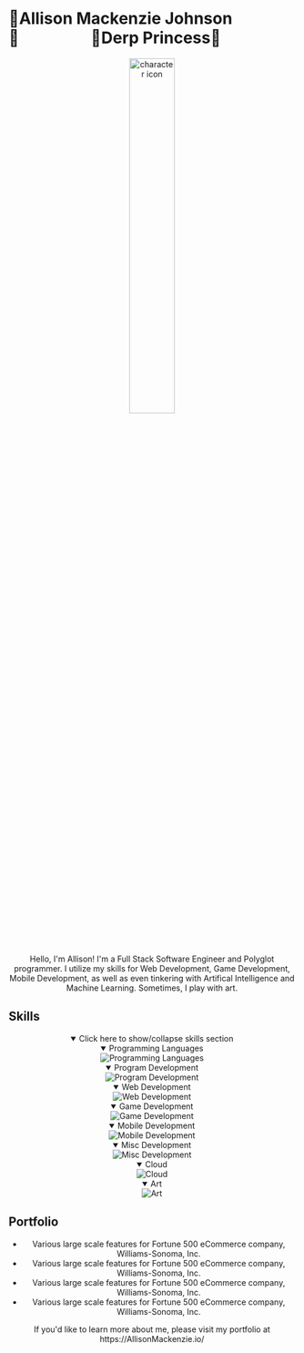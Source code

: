 # 🎀Allison Mackenzie Johnson🎀&nbsp;&nbsp;&nbsp;&nbsp;&nbsp;&nbsp;&nbsp;&nbsp;&nbsp;&nbsp;&nbsp;&nbsp;&nbsp;&nbsp;&nbsp;&nbsp;&nbsp;&nbsp;&nbsp;🎀Derp Princess🎀

<div align="center">
  <img alt="character icon" src="https://github.com/DerpPrincess/derpprincess/assets/36901824/1e1994b4-ec82-45fb-9ad4-09638d783cdd" width="40%"/>
</div>

<div align="center">
<p>Hello, I'm Allison! I'm a Full Stack Software Engineer and Polyglot programmer. I utilize my skills for Web Development, Game Development, Mobile Development, as well as even tinkering with Artifical Intelligence and Machine Learning. Sometimes, I play with art.</p>
</div>

## Skills
<div align="center">
  <details open>
    <summary>Click here to show/collapse skills section</summary>
    <details open>
      <summary>Programming Languages</summary>
      <img alt="Programming Languages" src="https://skillicons.dev/icons?i=js,ts,java,python,c,cpp,cs,go,lua,)" />
    </details>

  <details open>
    <summary>Program Development</summary>
    <img alt="Program Development" src="https://skillicons.dev/icons?i=nodejs,pytorch,tensorflow,)" />
  </details>

  <details open>
    <summary>Web Development</summary>
    <img alt="Web Development" src="https://skillicons.dev/icons?i=react,vue,vercel,vite,redux,html,css,sass,tailwind,spring,maven,mongodb,mysql,postgres,postman)" />
  </details>

  <details open>
    <summary>Game Development</summary>
    <img alt="Game Development" src="https://skillicons.dev/icons?i=unity,unreal" />
  </details>

  <details open>
    <summary>Mobile Development</summary>
    <img alt="Mobile Development" src="https://skillicons.dev/icons?i=swift" />
  </details>

  <details open>
    <summary>Misc Development</summary>
    <img alt="Misc Development" src="https://skillicons.dev/icons?i=bots,discord,docker,figma,firebase,git,github,gitlab,eclipse,idea,visualstudio,vscode,jenkins,jest,netlify,nextjs,powershell,md,graphql" />
  </details>

  <details open>
    <summary>Cloud</summary>
    <img alt="Cloud" src="https://skillicons.dev/icons?i=aws,azure" />
  </details>

  <details open>
    <summary>Art</summary>
    <img alt="Art" src="https://skillicons.dev/icons?i=ae,blender,ps" />
  </details>
  </details>
</div>

## Portfolio
<div align="center">
  <ul>
    <li>Various large scale features for Fortune 500 eCommerce company, Williams-Sonoma, Inc.</li>
    <li>Various large scale features for Fortune 500 eCommerce company, Williams-Sonoma, Inc.</li>
    <li>Various large scale features for Fortune 500 eCommerce company, Williams-Sonoma, Inc.</li>
    <li>Various large scale features for Fortune 500 eCommerce company, Williams-Sonoma, Inc.</li>
  </ul>
  <p>If you'd like to learn more about me, please visit my portfolio at https://AllisonMackenzie.io/</p>
</div>
